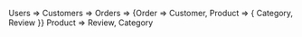Users => Customers => Orders => {Order => Customer, Product => { Category, Review }}
Product => Review, Category

